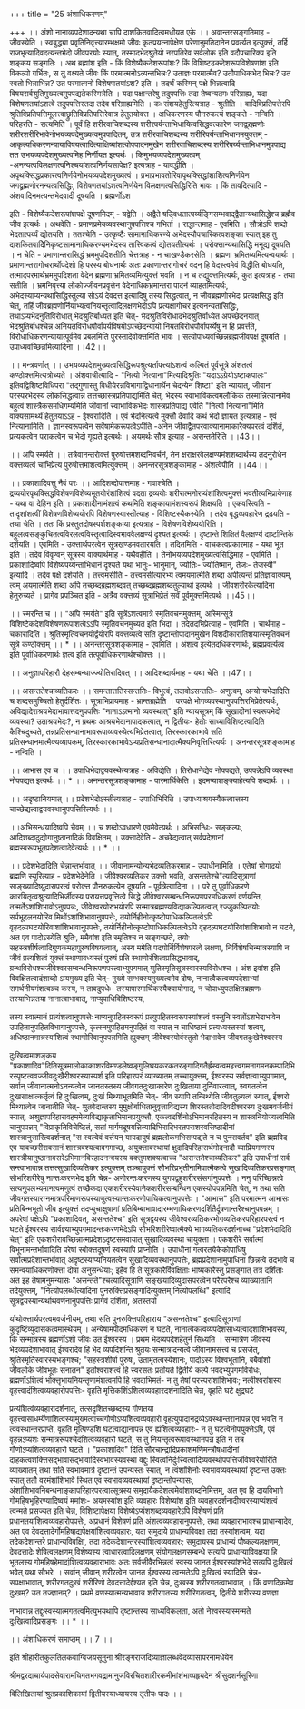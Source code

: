 +++
title = "25 अंशाधिकरणम्"

+++
।। अंशो नानाव्यपदेशादन्यथा चापि दाशकितवादित्वमधीयत एके ।। अवान्तरसङ्गतिमाह - जीवस्येति । स्वबुद्ध्या प्रवृतिनिवृत्त्यारम्भक्षमो जीवः कृतप्रयत्नापेक्षेण परेणानुमतिदानेन प्रवर्त्यत इत्युक्त्तं, तर्हि राजभृत्यादिवदत्यन्तभेदो जीवपरयोः स्यात्, तस्मादभेदश्रुतेयो नरपतिरेव सर्वलोक इति वदौपचारिक्य इति शङ्कय सङ्गतिः । अथ ब्रह्मांश इति - किं विशेष्यैकदेशरूपांशः? किं विशिष्टढकदेशरूपविशेषणांश इति विकल्पो गर्भितः, स तु वक्ष्यते जीवः किं परमात्मनोऽत्यन्तभिन्नः? उताज्ञः परमात्मैव? उतौपाधिकभेद भिन्नः? उत स्वतो भिन्नाभिन्न? उत परमात्मनो विशेषणतयांऽश? इति । तदर्थं कस्मिन् पक्षे भिन्नत्वादि विषयसर्वश्रुतिमुख्यत्वमुपपद्यतेकस्मिन्नेति । यदा पक्षान्तरेषु तदुपपत्तिः तदा तेष्वन्यतमः परिग्राह्यः, यदा विशेषणतयांऽशत्वे तदुपपत्तिस्तदा तदेव परिग्राह्यमिति । कः संशयहेतुरित्यत्राह - श्रुतीति । वादिविप्रतिपत्तेरपि श्रुतिविप्रतिपत्तिमूलत्त्वाछ्रुतिविप्रतिपत्तिरेवात्र हेतुतयोक्त्त । अधिकरणस्य पौनरुकत्यं शङ्कते - नन्विति । परिहरति - सत्यमिति । पूर्वं हि शरीरवाचिशब्दस्य शरीरपर्यन्ताभिधायित्वसिद्धवत्कारेण जगद्व्र्रह्मणोः शरीरशरीरिभावेनोभयव्यपदेमुख्यत्वमुपपादितम्, तत्र शरीरवाचिशब्दस्य शरीरिपर्यन्ताभिधानमयुक्त्तम् - आकृत्यधिकरणन्यायाविषयत्वादित्याक्षिष्यांशत्वोपपादनमुखेन शरीरवाचिशब्दस्य शरीरिपर्य्यन्ताभिधानमुपपाद्य तत उभयव्यपदेशमुख्यत्वमिह निर्णीयत इत्यर्थः । किमुभयव्यपदेशमुख्यत्वम् -अनन्यत्वविलक्षणत्वनिश्चयांशत्वनिर्णयसापेक्ष? इत्यत्राह - यावद्धीति । अपृथक्सिद्धप्रकारत्वनिर्णयेनोभयव्यपदेशमुख्यत्वं । प्रभाप्रभावतोरिवापृथक्सिद्धांशाशित्वनिर्णयेन जगद्व्रह्मणोरनन्यत्वसिद्धिः, विशेषणतयांऽशत्वनिर्णयेन विलक्षणत्वसिद्धिरिति भावः । किं तावदित्यादि - अंशवादिनमत्यन्तभेदवादी दूषयति । ब्रह्मर्णोऽश

इति - विशेष्यैकदेशरूपांशपक्षे दूषणमिदम् - यद्वेति । अद्वैते षड्विधतात्पर्य्यङ्गिसम्भवाद्द्वैतान्यथासिद्धेश्च ब्रह्मैव जीव इत्यर्थः । अथवेति - प्रमाणप्रमेयव्यवस्थानुपपत्तिश्च गभिर्ता । राद्धान्तमाह - एवमिति । सौत्रोऽपि शब्दो भेदतात्पर्य्यं द्योतयति । ततश्चेति - उत्कृष्टैः सामानाधिकरण्ये अभेदस्यौपचारिकत्वशङ्का स्यात् इह तु दाशकितवादिेनिकृष्टसामानाधिकरण्यमभेदस्य तात्त्विकत्वं द्योतयतीत्यर्थः । परोक्त्तान्यथासिद्धि मनूद्य दूषयति । न चेति - प्रमाणान्तरासिद्धं भ्रममुपदिशतीति चेत्तत्राह - न चाखण्डैकरसेति । ब्रह्मणा भ्रमितव्यमित्यन्वयार्थः । प्रमाणान्तरागोचरार्थोपदेशो हि परस्य बोधनार्थः अतः प्रकाणान्तरागोचरं वदन् हि वेदस्त्वमेवं विद्धीति बोधयति, तत्मादपरमार्थभ्रममुपदिशता वेदेन ब्रह्मणा भ्रमितव्यमित्युक्त्तं भवति । न च तद्युक्त्तमित्यर्थः, कुत इत्यत्राह - तथा सतीति । भ्रमनिवृत्त्या लोकोज्जीवनप्रवृत्तेन वेदेनाधिकभ्रमान्तरा पादनं व्याहतमित्यर्थः, अभेदस्याप्यन्यथासिद्धिस्तुल्या सोऽयं देवदत्त इत्यादिषु तस्य सिद्धत्वात्, न जीवब्रह्मणोरभेदः प्रत्यक्षसिद्ध इति चेत्, तर्हि जीवब्रह्मणोर्नियाभ्यत्वनियन्तृत्वादिलक्षणभेदोऽपि प्रत्यक्षागोचर इत्यनन्यतासिद्धिः, तथाऽप्यभेदनुतिविरोधात् भेदश्रुतिर्बाध्यत इति चेत्- भेदश्रुतिविरोधादभेदश्रुतिर्वाध्येत अपच्छेदनयात् भेदश्रुतिर्बाधश्चेन्न अनियतविरोधपौर्वापर्यविषयोऽपच्छेदन्यायो नियतविरोधपौर्वापर्य्येषु न हि प्रवर्त्तते, विरोधाधिकरणन्यायात्पूर्वमेव प्रबलमिति पुरस्तादेवोक्त्तमिति भावः । सत्योपाध्यवच्छिन्नब्रह्मजीवपक्षं दूषयति । उपाध्यवच्छिन्नमित्यादिना ।।42।।

।। मन्त्रवर्णात् ।। उभयव्यपदेशमुख्यत्वसिद्धिरूपश्रुत्यर्तापत्त्यांऽशत्वं कल्पितं पूर्वसूत्रे अंशतत्वं कण्ठोक्त्तमित्यत्रोच्यते । अंशवाचीत्यादि - "नित्यो नित्याना"मित्यादिश्रुतिः "यदाऽऽग्रेयोऽष्टाकपालः" इतिवद्विशिष्टविधिपरा "तद्गुणास्तु विधीयेरन्नविभागाद्विधानार्थेन चेदन्येन शिष्टा" इति न्यायात्, जीवानां परस्परभेदस्य लोकसिद्धत्वान्न तत्तच्छास्त्रप्रतिपाद्यमिति चेत्, भेदस्य स्वाभाविकत्वमलौकिकं तस्मान्नित्यानामेव बहुत्वं शास्त्रैकसमधिगम्यमिति जीवानां स्वाभाविकभेदः शास्त्रप्रतिपाद्य एवेति "नित्यो नित्याना"मिति वाक्यसामर्थ्यं हेतुतयाऽऽह - ईश्वरादिति । एवं भेदनित्यत्वे मुक्त्तौ देवादि कथं भेदो ज्ञायत इत्यत्राह - एवं नित्यानामिति । ज्ञानस्वरूपत्वेन सर्वेषामेकरूपत्वेऽपीति -अनेन जीवाद्वैतपरवाक्यानामाकारैक्यपरत्वं दर्शितं, प्रत्यकत्वेन पराकत्वेन च भेदो गृह्यते इत्यर्थः । अयमर्थः सौत्र इत्याह - असन्ततेरिति ।।43।।

।। अपि स्मर्यते ।। तत्रैवानन्तरोक्त्तं पुरुषोत्तमशब्दनिवर्चनं, तेन क्षराक्षरवैलक्षण्यमंशशब्दार्थस्य तदनुरोधेन वक्त्तव्यत्वं चाभिप्रेत्य पुरुषोत्तमांशत्वमित्युक्त्तम् । अनन्तरसूत्रशङ्कामाह - अंशत्वेपीति ।।44।।

।। प्रकाशादिवत्तु नैवं परः ।। आदिशब्दोपात्तमाह - गवाश्चेति । द्रव्ययोरपृथक्सिद्धविशेषणविशेष्यभूतयोरंशांशित्वं वदता द्रव्ययोः शरीरात्मनोरप्यंशांशित्वमुक्त्तं भवतीत्यभिप्रायेणाह - यथा वा देहिन इति । प्रकाशादीनामंशत्वं कथमिति शङ्कायामंशस्वरूपं शिक्षयति । एकवस्त्विति - तादृशांशत्वीं विशेषणविशेष्ययोरपि विशेषणस्यास्तीत्याह - विशिष्टस्यैकस्येति । तदेव वृद्धव्यवहारेण द्रढयति - तथा चेति । ततः किं प्रस्तुतदोषस्पर्शशङ्काया इत्यत्राह - विशेषणविशेष्ययोरिति । बहुलत्वसङ्कुचितत्वविरलत्वविस्तृत्वादिस्वभाववैलक्षण्यं दृश्यत इत्यर्थः । दृष्टान्ते शिक्षितं वैलक्षण्यं दार्ष्टान्तिके दर्शयति । एवमिति - उक्त्तार्थपरत्वेन सूत्रखण्डमवतारयति । तदितमिति - वाचकत्वप्रकारमाह - यथा भूत इति । तदेव विवृण्वन् सूत्रस्य वाक्यार्थमाह - यथैवहीति । तेनोभयव्यपदेशमुख्यत्वसिद्धिमाह - एवमिति । प्रकाशादिष्वपि विशेष्यपर्य्यन्ताभिधानं दृश्यते यथा भानुः- भानुमान्, ज्योतिः- ज्योतिष्मान्, तेजः- तेजस्वी" इत्यादि । तदेव पक्षे दर्शयति । तत्त्वमसीति - तत्त्वमसीत्यारभ्य त्वमयमात्मेति शब्दा अपीत्यन्तं प्रतिज्ञावाक्यम्, त्वम् अयमात्मेति शब्दा अपि तच्छब्दब्रह्मशब्दवत् तच्छब्दब्रह्मशब्दतुल्यार्था इत्यर्थः । जीवशरीरकेत्यादिना हेतुरुच्यते । प्रागेव प्रपञ्चित इति - अत्रैव वक्त्तव्यं सूत्राभिप्रेतं सर्वं पूर्वमुक्त्तमित्यर्थः ।।45।।

।। स्मरन्ति च ।। "अपि स्मर्यते" इति सूत्रेंऽशत्वमात्रे स्मृतिवचनमुक्त्तम्, अस्मिन्सूत्रे विशिष्टैकदेशविशेषणरूपांशत्वेऽऽपि स्मृतिवचनमुच्यत इति भिदा । तदेतदभिप्रेत्याह - एवमिति । चार्थमाह - चकारादिति । श्रुतिस्मृतिवचनयोर्द्वयोरपि वक्त्तव्यत्वे सति दृष्टान्तोपादानमुखेन विशदीकारातिशयात्स्मृतिवचनं सूत्रे कण्ठोक्त्तम् ।। * ।। अनन्तरसूत्रशङ्कामाह - एवमिति । अंशत्व इत्येतदधिकरणार्थः, ब्रह्मप्रवर्त्यत्व इति पूर्वाधिकरणार्थः ज्ञत्व इति तत्पूर्वाधिकरणार्थश्चोक्त्तः ।।

।। अनुज्ञापरिहारौ देहसम्बन्धाज्ज्योतिरादिवत् ।। आदिशब्दार्थमाह - यथा चेति ।।47।।

।। असन्ततेश्चाव्यतिकरः ।। समन्तात्ततिस्सन्ततिः- विभुत्वं, तदावोऽसन्ततिः- अणुत्वम्, अन्योन्यभेदादिति च शब्दसमुच्चितो हेतुर्दर्शितः । सूत्राभिप्रायमाह - भ्रान्तब्रह्मेति । परपक्षे भोगव्यवस्थानुपपत्तिरभिप्रेतेत्यर्थः, अविद्यादेराश्रयभेदाभावात्तदनुपपत्तिः "नानाऽऽत्मानो व्यवस्थात्" इति न्यायसूत्रम् किं सूखादीनां स्वरूपभेदो व्यवस्था? उताश्रयभेदः?, न प्रथमः आश्रयभेदानापादकत्वात्, न द्वितीयः- हेतोः साध्याविशिष्टत्वादिति कैश्चिदुच्यते, तन्नप्रतिसन्धानाभावरूपाव्यवस्थेत्यभिप्रेतत्वात्, तिरस्कारकाभावे सति प्रतिसन्धानमात्मैक्यव्यापकम्, तिरस्कारकाभावेऽप्यप्रतिसन्धानादात्मैक्यनिवृत्तिरित्यर्थः । अनन्तरसूत्रशङ्कामाह - नन्विति ।

।। आभास एव च ।। उपाधिभेदाद्वयवस्थेत्यत्राह - अविद्येति । तिरोधानेद्येव नोपपद्यते, उपपन्नेऽपि व्यवस्था नोपपद्यत इत्यर्थः ।। * ।। अनन्तरसूत्रशङ्कामाह - पारमार्थिकेति । इदमप्याशङ्क्याहेत्यपि शब्दार्थः ।।

।। अदृष्टानियमात् ।। प्रदेशभेदोऽस्तीत्यत्राह - उपाधिभिरिति । उपाध्याश्रयस्यैकत्वात्तस्य चाच्छेद्यत्वाद्वयवस्थानुपपत्तिरित्यर्थः ।।

।।अभिसन्धयादिष्वपि चैवम् ।। च शब्दोऽवधारणे एवमेवेत्यर्थः । अभिसन्धिः- सङ्कल्पः, आदिशब्दादुद्योगानुष्ठानादिकं विवक्षितम् । उक्त्तादेवेति - अच्छेद्यत्वात् सर्वप्रदेशानां ब्रह्मस्वरूपभूतप्रदेशत्वादेवेत्यर्थः ।। * ।।

।। प्रदेशभेदादिति चेन्नान्तर्भावात् ।। जीवानामन्योन्यभेदव्यतिकरमाह - उपाधीनामिति । एतेषां भोगादयो ब्रह्मणि स्युरित्याह - प्रदेशभेदेनेति । जीवेश्वरव्यतिकर उक्त्तो भवति, असन्ततेश्चे"त्यादिसूत्राणां साङ्ख्यादिष्युदासपरत्वं परोक्त्त पौनरुकत्येन दूषयति - पूर्वत्रेत्यादिना ।। परे तु पूर्वाधिकरणे कारयितृत्वश्रुत्यादिभिर्जीवस्य परायत्तप्रवृत्तित्वे सिद्धे जीवेश्वरसम्बन्धनिरूपणपरमधिकरणं वर्णयन्ति, तन्मर्तेऽशांशिभावोऽनुपपन्नः, जीवेश्वरयोरुभयोरपि सन्मात्रब्रह्मण्यविद्याकल्पितत्वात् रज्जुकल्पितयोः सर्पभूदलनयोरिव मिथोंऽशांशिभावानुपपत्तेः, तयोर्निहीनोत्कृष्टोपाधिकल्पितत्वेऽपि वृहदल्पघटयोरिवाशांशिभावानुपपत्तेः, तयोर्निहीनोत्कृष्टोपाधिकल्पितत्वेऽपि वृहदल्पघटयोरिवांशांशिभावो न घटते, अत एव पादोऽस्येति श्रुतिः, ममैवांश इति स्मृतिश्च न सङ्गच्छते, तयोः सहस्त्रशीर्षत्वादिगुणकमहापुरुषविषयत्वात्, अस्य ममेति पदयोर्निर्विशेषपरत्वे लक्षणा, निर्विशेषचिन्मात्रस्यापि न जीवं प्रत्यशित्वं युक्त्तं स्थाणावध्यस्तं पुरुषं प्रति स्थाणोरंशित्वप्रसिद्धभावाद्, ग्रन्थविरोधश्चजीवेश्वरसम्बन्धनिरूपणपरत्वाभ्युपगमात् श्रुतिस्मृतिसूत्रस्वारस्यविरोधश्च । अंश इवांश इति विवक्षितत्वादंशाब्दो ऽप्यमुख्य इति चेत्- मुख्ये सम्भवस्यमुख्यत्वमेव दोषः, नानात्वैकत्वव्यपदेशाभ्यां समर्थनीयमंशत्वञ्च कस्य, न तावदुपधेः- तस्यापारमार्थिकस्यैक्यायोगात्, न चोपाध्युपलक्षितब्रह्मणः- तस्याभिन्नतया नानात्वाभावात्, नाप्युपाधिविशिष्टस्य,

तस्य स्वात्मानं प्रत्यंशत्वानुपपत्तेः नाप्यनुपहितस्वरूपं प्रत्युपहितस्वरूपस्यांशत्वं वस्तुनि स्वतोंऽशभेदाभावेन उपहितानुपहितविभागानुपपत्तेः, कृत्स्नमुपहितमनुपहितं वा स्यात् न चाधिष्ठानं प्रत्यध्यस्तस्यां शत्वम्, अधिष्ठानमात्रस्यांशित्वं स्थाणोरिवानुपपन्नमिति ह्युक्त्तम् जीवेश्वरयोर्वस्तुतो भेदाभावेन जीवगतदुःखेनेश्वरस्य

दुःखित्वमाशङ्कय "प्रकाशादिव"दितिसूत्रमालोकाकाशरविमण्डलेष्वङ्गुलिघयकरकतरङ्गादिगतैर्ह्रस्वत्वमहत्त्वगमनागमनकम्पादिभिरस्पृष्टत्ववज्जीवदुःखैरीश्वरस्यास्पर्श इति परिहारपरं व्याख्यातम् तच्चायुक्त्तम्, ईश्वरस्य सर्वज्ञत्वाभ्युपगमात्, सर्वान् जीवानात्मनोऽनन्यत्वेन जानतस्तस्य जीवगतदुःखाकारेण दुःखिताया दुर्निवारत्वात्, स्वगतत्वेन दुःखसाक्षात्कर्तृत्वं हि दुःखित्वम्, दुःखं मिथ्याभूतमिति चेत्- जीव स्यापि तन्मिथ्येति जीवतुल्यत्वं स्यात्, ईश्वरो मिथ्यात्वेन जानातीति चेत्- श्रुतवेदान्तस्य मुमुक्षोर्बाधितानुवृत्ताविद्यस्य शिरस्ततोदादिवदीश्वरस्य दुःखमवर्जनीयं स्यात्, अश्रुज्ञापरिहारावहममेत्यविद्याकृताभिमानप्रयुक्त्तौ, एकत्वदर्शिनोऽभिमानरहितस्य न शास्त्रनियोज्यत्वमिति चानुपपन्नम् "विप्राकृतिविचेष्टितं, सतां मार्गमदूषयन्नित्यादिभिरादिभरतपराशरवसिष्ठादीनां शास्त्रानुसारित्वदर्शनात् "स स्वल्वेवं वर्त्तयन् यायदायुषं ब्रह्मलोकमभिसम्पद्यते न च पुनरावर्तव" इति ब्रह्मविद एव यावच्छरीरावसानं शास्त्रवश्यत्वावगमाच्छ, अयुक्त्तावस्थायां क्षुदादिपरिहारार्थमोदनादौ व्याप्रियमाणस्य शास्त्रीयानुष्ठानावसरेऽभिमानविरहादनन्वयस्य वक्त्तुमशक्यत्वाच्च "असन्ततेश्चाव्यतिकर" इति उपाधीनां सर्व सन्त्वाभावान्न तत्तत्सुखादिव्यतिकर इत्युक्त्तम् तञ्चायुक्त्तं सौभरिप्रभृतीनामिवात्मैकत्वे सुखादिव्यतिकरप्रसङ्गात् सौभरिशरीरेषु नान्तःकरणभेद इति चेन्न- अणोरन्तःकरणस्य युगपद्वहुशरीरसंसर्गानुपपत्तेः । ननु परिच्छिन्नत्वे सत्यनुपलभ्यमानत्वमणुत्वं तच्छैकदा एकशरीरस्येवानेकशरीरसम्बन्धिन एकस्योपपन्नमिति चेत्, न तथा सति जीवगतस्यारग्नमात्रपरिमाणरूपस्याणुत्वस्यान्तःकरणोपाधिकत्वानुपपत्तेः । "आभास" इति परमात्मन आभासः प्रतिबिन्मभूतो जीव इत्युक्त्तं तदप्युचाक्षुषाणां प्रतिबिम्बाभावादारम्भणाधिकरणदर्शितैर्दूषणान्तरैश्चानुपपन्नम् । अपरेषां पक्षेऽपि "प्रकाशादिवत्, असन्ततेश्च" इति सूत्रद्वयस्य जीवेश्वरव्यतिकरभोगव्यतिकरपरिहारपरत्वं न घटते ईश्वरस्य सार्वज्ञ्याभ्युपगमादन्तःकरणभेदेऽपि सौभरिशरीरेष्वात्मैक्ये भागव्यतिकरदर्शनाच्च "प्रदेशभेदादिति चेत्" इति एकशरीरावच्छिन्नात्मप्रदेशऽदृष्टसमवायात् सुखादिव्यवस्था चायुक्त्ता । एकशरीरे सर्वात्मां विभूनामन्तर्भावादिति परेषां स्वोक्त्तदूषणं स्वस्यापि प्राप्नोति । उपाधीनां गत्वरतयैकैकोपाधिषु सर्वात्मप्रदेशान्तर्भावात् अदृष्टस्याप्यनियतत्वेन सुखादिव्यवस्थानुपपत्तेः, ब्रह्मप्रदेशानामुपाधिना छिन्नत्वे तदभावे च समन्वयाधिकरणोक्त्ता दोषा अनुसन्धेयाः; इहैव हि ते सूत्रकारैर्विवक्षिताः भाष्यकारैस्तु प्रसङ्गात् तत्र दर्शिताः अत इह तेषामनुमन्यासः "असन्तते"श्चत्यादिसूत्राणि सङ्खयादिव्युदासपरत्वेन परैरपरैश्च व्याख्यातानि तदेयुक्त्तम्, "नित्योपलब्धीत्यादिना पुनरुक्त्तिप्रसङ्गादित्युक्त्तम् नित्योपलब्धि" इत्यादि सूत्रद्वयस्यान्यर्थाथवर्णनानुपपत्तिः प्रागेवं दर्शिता, अतस्तयो

र्याथोक्त्तार्थपरत्वमवर्जनीयम्, तथा सति पुनरुक्त्तिपरिहाराय "असन्ततेश्च" इत्यादिसूत्राणां कुदृष्टिंव्युदासकत्वमास्थेयम् । अन्येषामपीदमधिकरणं न घटते, नानात्वैकत्वव्यपदेशसाध्यत्वादशांशिभावस्य, किं सन्मात्रस्य ब्रह्मर्णोऽशो जीवः उत ईश्वरस्य । प्रथम भेदव्यपदेशहेतुर्न सिध्यति । सन्मात्रेण जीवस्य भेदव्यपदेशाभावात् ईश्वरादेव हि भेद व्यपदिशन्ति श्रुतयः सन्मात्रादन्यत्वे जीवानामसत्त्वं च प्रसजेत्, श्रुतिस्मृतिस्वारस्यभङ्गश्च; "सहस्त्रशीर्षा पुरुषः, उतामृतत्वस्येशानः, पादोऽस्य विश्वभूतानि, बबैवांशो जीवलोके जीवभूतः सनातन" इतीश्वराशत्वं हि स्वरसतः प्रतीयते द्वितीये कल्पे भवदभ्युपगमविरोधः, ब्रह्मणोंऽशित्वं भोक्त्तृभायनियन्तृणामंशत्वमपि हि भवदाभिमतं- न तु तेषां परस्परांशांशिभावः; नत्वीश्वरांशस्य वृहत्त्वादंशित्वव्यवहारोपपत्तिः- वृहति मृत्तिकशिंऽशित्वव्यवहारदर्शनादिति चेन्न, वृहति घटे क्षुद्रघटे

प्रत्यंशित्वंव्यवहारादर्शनात्, तत्सदृशितच्छब्दस्य गौणतया वृहत्त्वासाधर्म्येणांशित्वस्यामुख्मत्वाच्चगौणोऽप्यशित्वव्यवहारो वृहत्युपादानद्रव्येऽवस्थान्तरानापन्न एव भवति न त्ववस्थान्तरप्राप्ते, वृहति मृत्पिण्डशि घटत्वाद्यानापन्न एव ह्यंशित्वव्यवहारः- न तु घटत्वेनोपयुक्त्तेऽपि, एवं वृहन्नऽप्यंशः सन्मात्ररूपश्चेदंशित्वव्यवहारो घटते, स तु नियन्तृत्वरूपावस्थानपन्न इति न तत्र गौणोऽप्यंशित्वव्यवहारो घटते । "प्रकाशादिव" दिति सौरचान्द्रादिप्रकाशमणिमन्त्रौषधादीनां दाहकत्वशक्त्तिसद्भावासद्भावादिस्वभावस्यवस्था वद्दुः स्वित्वनिर्दुःस्वित्वादिव्यवस्थोपपत्तिर्जीवेश्वरेयोरिति व्याख्यातम् तथा सति स्वभावमात्रे दृष्टान्तं उपन्यस्तः स्यात्, न त्वंशांशिनोः स्वभावव्यवस्थायां दृष्टान्त उक्त्तः स्यात् ततौ वरमंशांशिभावे स्थित एव स्वभावव्यवस्थायां दृष्टान्तोपन्यासः, अंशांशिभावनिबन्धनाङ्कापरिहारपरत्वात्सूत्रस्य समुदायैकदेशत्वमेवांशशब्दनिमित्तम्, अत एव हि दायविभागे गोमहिषभूहिरण्यादिष्वयं ममांशः- अयमस्यांश इति व्यवहारः विशेष्यांश इति व्यवहारदर्शनादीश्वरस्याप्यंशत्वं त्वन्मते प्रसज्यत इति चेन्न, विशिष्टापेक्षया विशेष्येऽप्यंशशब्दव्यवहारेऽपि विशेषणं प्रति प्रधानतयांशित्वव्यवहारोपपत्तेः, अप्रधानं विशेषणं प्रति अंशत्वव्यवहारानुपपत्तेः, तथा व्यवहाराभावश्च प्राधान्यादेव, अत एव देवदत्तादेर्गोमहिषाद्यपेक्षयांशित्वव्यवहारः, यदा समुदाये प्राधान्यविवक्षा तदा तस्यांशत्वम्, यदा तदेकदेशान्तरे प्राधान्यविवक्षिा, तदा तदेकदेशान्तरस्यांशित्वव्यवहारः; समुदायस्य प्राधान्यं पौष्कल्यलक्षणम्, देवदत्तादेः शेषित्वलक्षणम् विशेष्यस्य त्वाधारत्वादिलक्षणम् संयोगलक्षणसम्बन्धे सत्यपि प्राधान्याविवक्षया हि भूतलस्य गोमहिषहेमाद्यंशित्वव्यवहाराभावः अतः सर्वजीवैरभिन्नत्वं स्वस्य जानत ईश्वरस्यांशभेदे सत्यपि दुःखित्वं भवेत् यथा सौभरेः । सर्वान् जीवान् शरीरत्वेन जानत ईश्वरस्य त्वन्मतेऽपि दुःखित्वं स्यादिति चेन्न- सपक्षाभावात्, शरीरगतदुःखं शरीरिणो देवदत्तादेर्द्दश्यत इति चेन्न, दुःखस्य शरीरगतत्वाभावात् । किं व्रणादिकमेव दुःखम्? उत तज्ज्ञानम्? । प्रथमे व्रणस्यात्मन्यभावान्न शरीरगतस्य शरीरिगतत्वम्, द्वितीये शरीरस्य व्रणज्ञा

नाभावान्न तद्दुःस्वस्यात्मगतत्वमित्युभयथापि दृष्टान्तस्य साध्यविकलता, अतो नेश्वरस्यास्मन्मते दुःखित्वादिप्रसङ्गः ।। * ।।

।। अंशाधिकरणं समाप्तम् ।। 7 ।।

इति श्रीहारीतकुलतिलकवाग्विजयसूनुना श्रीरङ्गराजदिव्याज्ञालब्धवेदव्यासापरनामधेयेन

श्रीमद्वरदाचार्यपादसेवारामधिगतभगवद्रामानुजविरचितशारीरकमीमांशंभाष्यहृयदेन श्रीसुदशर्नसूरिणा

विलिखितायां श्रुतप्रकाशिकायां द्वितीयस्याध्यायस्य तृतीयः पादः ।।

